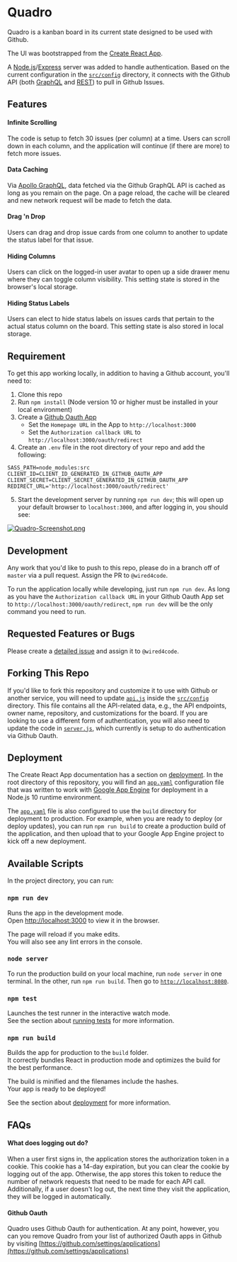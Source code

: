 # Quadro

Quadro is a kanban board in its current state designed to be used with Github.

The UI was bootstrapped from the [Create React App](https://github.com/facebook/create-react-app).

A [Node.js](https://nodejs.org)/[Express](https://expressjs.com/) server was added to handle authentication. Based on the current configuration in the [`src/config`](https://github.com/LexMachinaInc/quadro/tree/master/src/config) directory, it connects with the Github API (both [GraphQL](https://developer.github.com/v4/) and [REST](https://developer.github.com/v3/)) to pull in Github Issues.

## Features

#### Infinite Scrolling

The code is setup to fetch 30 issues (per column) at a time. Users can scroll down in each column, and the application will continue (if there are more) to fetch more issues.

#### Data Caching

Via [Apollo GraphQL](https://www.apollographql.com/docs/react/), data fetched via the Github GraphQL API is cached as long as you remain on the page. On a page reload, the cache will be cleared and new network request will be made to fetch the data.

#### Drag 'n Drop

Users can drag and drop issue cards from one column to another to update the status label for that issue.

#### Hiding Columns

Users can click on the logged-in user avatar to open up a side drawer menu where they can toggle column visibility. This setting state is stored in the browser's local storage.

#### Hiding Status Labels

Users can elect to hide status labels on issues cards that pertain to the actual status column on the board. This setting state is also stored in local storage.


## Requirement

To get this app working locally, in addition to having a Github account, you'll need to:

1. Clone this repo
2. Run `npm install` (Node version 10 or higher must be installed in your local environment)
3. Create a [Github Oauth App](https://developer.github.com/apps/building-oauth-apps/creating-an-oauth-app/)
   * Set the `Homepage URL` in the App to `http://localhost:3000`
   * Set the `Authorization callback URL` to `http://localhost:3000/oauth/redirect`
4. Create an `.env` file in the root directory of your repo and add the following:

```
SASS_PATH=node_modules:src
CLIENT_ID=CLIENT_ID_GENERATED_IN_GITHUB_OAUTH_APP
CLIENT_SECRET=CLIENT_SECRET_GENERATED_IN_GITHUB_OAUTH_APP
REDIRECT_URL='http://localhost:3000/oauth/redirect'
```

5. Start the development server by running `npm run dev`; this will open up your default browser to `localhost:3000`, and after logging in, you should see:

[![Quadro-Screenshot.png](https://i.postimg.cc/85ZkrF8S/Quadro-Screenshot.png)](https://postimg.cc/ft0QGRT2)

## Development

Any work that you'd like to push to this repo, please do in a branch off of `master` via a pull request. Assign the PR to `@wired4code`.

To run the application locally while developing, just run `npm run dev`. As long as you have the `Authorization callback URL` in your Github Oauth App set to `http://localhost:3000/oauth/redirect`, `npm run dev` will be the only command you need to run.

## Requested Features or Bugs

Please create a [detailed issue](https://github.com/LexMachinaInc/quadro/issues/new) and assign it to `@wired4code`.

## Forking This Repo

If you'd like to fork this repository and customize it to use with Github or another service, you will need to update [`api.js`](https://github.com/LexMachinaInc/quadro/blob/master/src/config/api.js) inside the [`src/config`](https://github.com/LexMachinaInc/quadro/tree/master/src/config) directory. This file contains all the API-related data, e.g., the API endpoints, owner name, repository, and customizations for the board. If you are looking to use a different form of authentication, you will also need to update the code in [`server.js`](https://github.com/LexMachinaInc/quadro/blob/master/server.js), which currently is setup to do authentication via Github Oauth.

## Deployment

The Create React App documentation has a section on [deployment](https://create-react-app.dev/docs/deployment). In the root directory of this repository, you will find an [`app.yaml`](https://github.com/LexMachinaInc/quadro/blob/master/app.yaml) configuration file that was written to work with [Google App Engine](https://cloud.google.com/appengine/) for deployment in a Node.js 10 runtime environment.

The [`app.yaml`](https://github.com/LexMachinaInc/quadro/blob/master/app.yaml) file is also configured to use the `build` directory for deployment to production. For example, when you are ready to deploy (or deploy updates), you can run `npm run build` to create a production build of the application, and then upload that to your Google App Engine project to kick off a new deployment.

## Available Scripts

In the project directory, you can run:

### `npm run dev`

Runs the app in the development mode.<br>
Open [http://localhost:3000](http://localhost:3000) to view it in the browser.

The page will reload if you make edits.<br>
You will also see any lint errors in the console.

### `node server`

To run the production build on your local machine, run `node server` in one terminal. In the other,
run `npm run build`. Then go to [`http://localhost:8080`](http://localhost:8080).

### `npm test`

Launches the test runner in the interactive watch mode.<br>
See the section about [running tests](https://facebook.github.io/create-react-app/docs/running-tests) for more information.

### `npm run build`

Builds the app for production to the `build` folder.<br>
It correctly bundles React in production mode and optimizes the build for the best performance.

The build is minified and the filenames include the hashes.<br>
Your app is ready to be deployed!

See the section about [deployment](https://facebook.github.io/create-react-app/docs/deployment) for more information.

## FAQs

#### What does logging out do?

When a user first signs in, the application stores the authorization token in a cookie. This cookie has a 14-day expiration, but you can clear the cookie by logging out of the app. Otherwise, the app stores this token to reduce the number of network requests that need to be made for each API call. Additionally, if a user doesn't log out, the next time they visit the application, they will be logged in automatically.

#### Github Oauth

Quadro uses Github Oauth for authentication. At any point, however, you can you remove Quadro from your list of authorized Oauth apps in Github by visiting [https://github.com/settings/applications](https://github.com/settings/applications)
